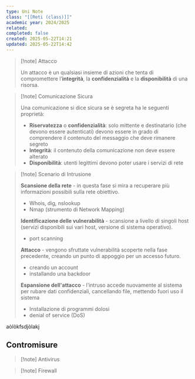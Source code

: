 ```yaml
---
type: Uni Note
class: "[[Reti (class)]]"
academic year: 2024/2025
related: 
completed: false
created: 2025-05-22T14:21
updated: 2025-05-22T14:42
---
```

>[!note] Attacco
>
>Un attacco è un qualsiasi insieme di azioni che tenta di compromettere l’**integrità**, la **confidenzialità** e la **disponibilità** di una risorsa.

>[!note] Comunicazione Sicura
>
>Una comunicazione si dice sicura se è segreta ha le seguenti proprietà:
>- **Riservatezza** o **confidenzialità**: solo mittente e destinatario (che devono essere autenticati) devono essere in grado di comprendere il contenuto del messaggio che deve rimanere segreto
>- **Integrità**: il contenuto della comunicazione non deve essere alterato
>- **Disponibilità**: utenti legittimi devono poter usare i servizi di rete

>[!note] Scenario di Intrusione
>
>**Scansione della rete** - in questa fase si mira a recuperare più informazioni possibili sulla rete obiettivo.
>- Whois, dig, nslookup
>- Nmap (strumento di Network Mapping)
>
>**Identificazione delle vulnerabilità** - scansione a livello di singoli host (servizi disponibili sui vari host, versione di sistema operativo).
>- port scanning
>
>**Attacco** - vengono sfruttate vulnerabilità scoperte nella fase precedente, creando un punto di appoggio per un accesso futuro.
>- creando un account
>- installando una backdoor
>
>**Espansione dell'attacco** - l’intruso accede nuovamente al sistema per rubare dati confidenziali, cancellando file, mettendo fuori uso il sistema
>- Installazione di programmi dolosi
>- denial of service (DoS)
>  

aòlòkfsdjòlakj


## Contromisure

>[!note] Antivirus

>[!note] Firewall
>

